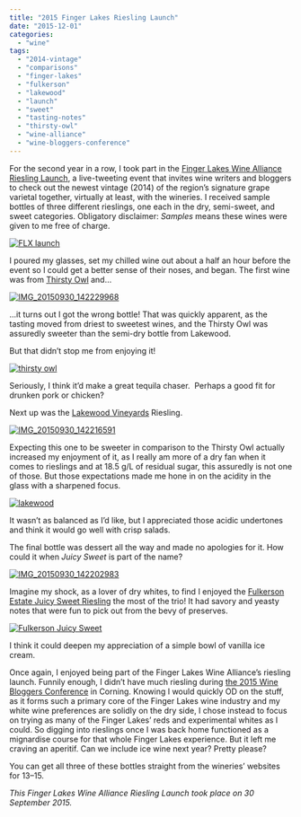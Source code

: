 ```yaml
---
title: "2015 Finger Lakes Riesling Launch"
date: "2015-12-01"
categories: 
  - "wine"
tags: 
  - "2014-vintage"
  - "comparisons"
  - "finger-lakes"
  - "fulkerson"
  - "lakewood"
  - "launch"
  - "sweet"
  - "tasting-notes"
  - "thirsty-owl"
  - "wine-alliance"
  - "wine-bloggers-conference"
---
```


For the second year in a row, I took part in the [Finger Lakes Wine Alliance Riesling Launch](http://www.fingerlakeswinealliance.com/), a live-tweeting event that invites wine writers and bloggers to check out the newest vintage (2014) of the region’s signature grape varietal together, virtually at least, with the wineries. I received sample bottles of three different rieslings, one each in the dry, semi-sweet, and sweet categories. Obligatory disclaimer: _Samples_ means these wines were given to me free of charge.

[![FLX launch](http://s3.amazonaws.com/thegourmez-wpmedia/2015/11/FLX-launch-500x500.jpg)](http://s3.amazonaws.com/thegourmez-wpmedia/2015/11/FLX-launch.jpg)

I poured my glasses, set my chilled wine out about a half an hour before the event so I could get a better sense of their noses, and began. The first wine was from [Thirsty Owl](http://www.thirstyowl.com/) and…

[![IMG_20150930_142229968](http://s3.amazonaws.com/thegourmez-wpmedia/2015/11/IMG_20150930_142229968-281x500.jpg)](http://s3.amazonaws.com/thegourmez-wpmedia/2015/11/IMG_20150930_142229968.jpg)

…it turns out I got the wrong bottle! That was quickly apparent, as the tasting moved from driest to sweetest wines, and the Thirsty Owl was assuredly sweeter than the semi-dry bottle from Lakewood.

But that didn’t stop me from enjoying it!

[![thirsty owl](http://s3.amazonaws.com/thegourmez-wpmedia/2015/11/thirsty-owl-500x436.jpg)](http://s3.amazonaws.com/thegourmez-wpmedia/2015/11/thirsty-owl.jpg)

Seriously, I think it’d make a great tequila chaser.  Perhaps a good fit for drunken pork or chicken?

Next up was the [Lakewood Vineyards](http://lakewoodvineyards.com/) Riesling.

[![IMG_20150930_142216591](http://s3.amazonaws.com/thegourmez-wpmedia/2015/11/IMG_20150930_142216591-281x500.jpg)](http://s3.amazonaws.com/thegourmez-wpmedia/2015/11/IMG_20150930_142216591.jpg)

Expecting this one to be sweeter in comparison to the Thirsty Owl actually increased my enjoyment of it, as I really am more of a dry fan when it comes to rieslings and at 18.5 g/L of residual sugar, this assuredly is not one of those. But those expectations made me hone in on the acidity in the glass with a sharpened focus.

[![lakewood](http://s3.amazonaws.com/thegourmez-wpmedia/2015/11/lakewood-500x433.jpg)](http://s3.amazonaws.com/thegourmez-wpmedia/2015/11/lakewood.jpg)

It wasn’t as balanced as I’d like, but I appreciated those acidic undertones and think it would go well with crisp salads.

The final bottle was dessert all the way and made no apologies for it. How could it when _Juicy Sweet_ is part of the name?

[![IMG_20150930_142202983](http://s3.amazonaws.com/thegourmez-wpmedia/2015/11/IMG_20150930_142202983-281x500.jpg)](http://s3.amazonaws.com/thegourmez-wpmedia/2015/11/IMG_20150930_142202983.jpg)

Imagine my shock, as a lover of dry whites, to find I enjoyed the [Fulkerson Estate Juicy Sweet Riesling](http://www.fulkersonwinery.com/) the most of the trio! It had savory and yeasty notes that were fun to pick out from the bevy of preserves.

[![Fulkerson Juicy Sweet](http://s3.amazonaws.com/thegourmez-wpmedia/2015/11/Fulkerson-Juicy-Sweet-500x287.jpg)](http://s3.amazonaws.com/thegourmez-wpmedia/2015/11/Fulkerson-Juicy-Sweet.jpg)

I think it could deepen my appreciation of a simple bowl of vanilla ice cream.

Once again, I enjoyed being part of the Finger Lakes Wine Alliance’s riesling launch. Funnily enough, I didn’t have much riesling during [the 2015 Wine Bloggers Conference](http://thegourmez.com/category/beer-wine-sake-review/wine-bloggers-conference-2015/) in Corning. Knowing I would quickly OD on the stuff, as it forms such a primary core of the Finger Lakes wine industry and my white wine preferences are solidly on the dry side, I chose instead to focus on trying as many of the Finger Lakes’ reds and experimental whites as I could. So digging into rieslings once I was back home functioned as a mignardise course for that whole Finger Lakes experience. But it left me craving an aperitif. Can we include ice wine next year? Pretty please?

You can get all three of these bottles straight from the wineries’ websites for $13–$15.

_This Finger Lakes Wine Alliance Riesling Launch took place on 30 September 2015._
